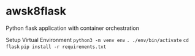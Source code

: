 # awsk8flask
Python flask application with container orchestration

Setup Virtual Environment
	`python3 -m venv env`
	`. ./env/bin/activate`
    `cd flask`
    `pip install -r requirements.txt`
